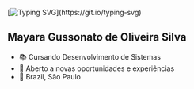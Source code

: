 [![Typing SVG](https://readme-typing-svg.demolab.com?font=Montserrat&weight=600&size=30&center=true&vCenter=true&pause=1000&color=6A99E9&width=1000&lines=Ol%C3%A1%2C+seja+bem-vindo(a)+ao+meu+perfil!)](https://git.io/typing-svg)

##  Mayara Gussonato de Oliveira Silva 

- 📚 Cursando Desenvolvimento de Sistemas
- 🧐 Aberto a novas oportunidades e experiências
- 📌 Brazil, São Paulo








